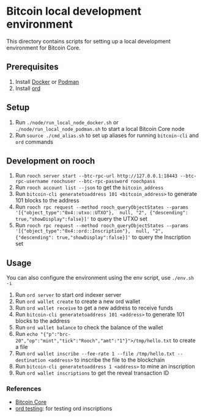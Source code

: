 # Bitcoin local development environment

This directory contains scripts for setting up a local development environment for Bitcoin Core.

## Prerequisites
1. Install [Docker](https://docs.docker.com/install/) or [Podman](https://podman.io/docs/installation)
2. Install [ord](https://docs.ordinals.com/guides/wallet.html?highlight=install#installing-ord)

## Setup

1. Run `./node/run_local_node_docker.sh` or `./node/run_local_node_podman.sh` to start a local Bitcoin Core node
2. Run `source ./cmd_alias.sh` to set up aliases for running `bitcoin-cli` and `ord` commands

## Development on rooch

1. Run `rooch server start --btc-rpc-url http://127.0.0.1:18443 --btc-rpc-username roochuser --btc-rpc-password roochpass`
2. Run `rooch account list --json` to get the `bitcoin_address`
3. Run `bitcoin-cli generatetoaddress 101 <bitcoin_address>` to generate 101 blocks to the address
2. Run `rooch rpc request --method rooch_queryObjectStates --params '[{"object_type":"0x4::utxo::UTXO"},  null, "2", {"descending": true,"showDisplay":false}]'` to query the UTXO set
3. Run `rooch rpc request --method rooch_queryObjectStates --params '[{"object_type":"0x4::ord::Inscription"},  null, "2", {"descending": true,"showDisplay":false}]'` to query the Inscription set

## Usage

You can also configure the environment using the env script, use `./env.sh -i`

1. Run `ord server` to start ord indexer server
2. Run `ord wallet create` to create a new ord wallet
3. Run `ord wallet receive` to get a new address to receive funds
4. Run `bitcoin-cli generatetoaddress 101 <address>` to generate 101 blocks to the address
5. Run `ord wallet balance` to check the balance of the wallet
6. Run `echo "{"p":"brc-20","op":"mint","tick":"Rooch","amt":"1"}">/tmp/hello.txt` to create a file
7. Run `ord wallet inscribe --fee-rate 1 --file /tmp/hello.txt --destination <address>` to inscribe the file to the blockchain
8. Run `bitcoin-cli generatetoaddress 1 <address>` to mine an inscription
9. Run `ord wallet inscriptions` to get the reveal transaction ID




### References
* [Bitcoin Core](https://bitcoincore.org/en/doc/25.0.0/)
* [ord testing](https://docs.ordinals.com/guides/testing.html): for testing ord inscriptions
